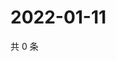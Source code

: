 # 2022-01-11

共 0 条

<!-- BEGIN WEIBO -->
<!-- 最后更新时间 Tue Jan 11 2022 02:14:30 GMT+0800 (China Standard Time) -->

<!-- END WEIBO -->
